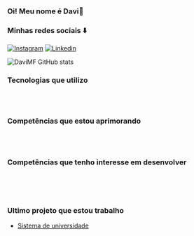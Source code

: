 

### Oi! Meu nome é Davi👋
### Minhas redes sociais ⬇️


[![Instagram](https://img.shields.io/badge/Instagram-E4405F?style=for-the-badge&logo=instagram&logoColor=white)](https://www.instagram.com/dfmiguel_/)
[![Linkedin](https://img.shields.io/badge/LinkedIn-0077B5?style=for-the-badge&logo=linkedin&logoColor=white)](https://www.linkedin.com/in/davi-miguel-franklim-de-almeida-a7a4a3264/)


![DaviMF GitHub stats](https://github-readme-stats.vercel.app/api?username=DaviMF29&show_icons=true&theme=radical)


### Tecnologias que utilizo

<div style = "display: inline_block"><br>
    <img alt = "" src ="https://img.shields.io/badge/Java-ED8B00?style=for-the-badge&logo=openjdk&logoColor=white/">
<div><br/>

### Competências que estou aprimorando

<div style = "display: inline_block"><br>
    <img alt = "" src ="https://img.shields.io/badge/Spring-6DB33F?style=for-the-badge&logo=spring&logoColor=white"/>

<div><br/>

### Competências que tenho interesse em desenvolver

<div style = "display: inline_block"><br>
   <img alt = "" src ="https://img.shields.io/badge/MySQL-005C84?style=for-the-badge&logo=mysql&logoColor=white"/>
   <img alt = "" src ="https://img.shields.io/badge/C%2B%2B-00599C?style=for-the-badge&logo=c%2B%2B&logoColor=white"/>
   <img alt = "" src ="https://img.shields.io/badge/React_Native-20232A?style=for-the-badge&logo=react&logoColor=61DAFB"/>
   
<div><br/>


### Ultimo projeto que estou trabalho
- [Sistema de universidade](https://github.com/DaviMF29/SistemaUniversidade)

